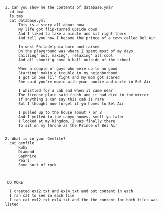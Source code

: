     1. Can you show me the contents of database.yml?
      cd tmp
      ls tmp
      cat database.yml
          This is a story all about how
          My life got flip-turned upside down
          And I liked to take a minute and sit right there
          And tell you how I became the prince of a town called Bel Air
          
          In west Philadelphia born and raised
          On the playground was where I spent most of my days
          Chilling' out, maxing', relaxing' all cool
          And all shooti'g some b-ball outside of the school
          
          When a couple of guys who were up to no good
          Starting' makin'g trouble in my neighborhood
          I got in one lil' fight and my mom got scared
          She said you're movin with your auntie and uncle in Bel Air
          
          I whistled for a cab and when it came near
          The license plate said fresh and it had dice in the mirror
          If anything I can say this cab is rare
          But I thought now forget it yo homes to Bel Air
          
          I pulled up to the house about 7 or 8
          And I yelled to the cabyo homes, smell ya later
          I looked at my kingdom, I was finally there
          To sit on my throne as the Prince of Bel Air
          
    
    2. What is in your Gemfile?
      cat gemfile
          Ruby
          Diamond
          Saphhire
          Pearl
          Some sort of rock

     
     
     DO MORE
     
      I created ex12.txt and ex14.txt and put content in each
      I ran cat to see in each file
      I ran cat ex12.txt ex14.txt and the the content for both files was listed
